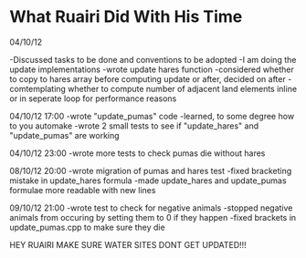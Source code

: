 What Ruairi Did With His Time
============================

04/10/12

-Discussed tasks to be done and conventions to be adopted
-I am doing the update implementations
-wrote update hares function
-considered whether to copy to hares array before computing update or after, decided on after
-comtemplating whether to compute number of adjacent land elements inline or in seperate loop for performance reasons

04/10/12 17:00
-wrote "update_pumas" code
-learned, to some degree how to you automake
-wrote 2 small tests to see if "update_hares" and "update_pumas" are working

04/10/12 23:00
-wrote more tests to check pumas die without hares

08/10/12 20:00
-wrote migration of pumas and hares test
-fixed bracketing mistake in update_hares formula
-made update_hares and update_pumas formulae more readable with new lines

09/10/12 21:00
-wrote test to check for negative animals
-stopped negative animals from occuring by setting them to 0 if they happen
-fixed brackets in update_pumas.cpp to make sure they die

HEY RUAIRI MAKE SURE WATER SITES DONT GET UPDATED!!!

